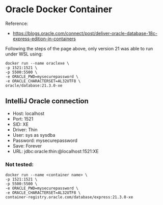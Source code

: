 # Oracle Docker Container

Reference:
- https://blogs.oracle.com/connect/post/deliver-oracle-database-18c-express-edition-in-containers

Following the steps of the page above, only version 21 was able to run under WSL using:

```shell
docker run --name oraclexe \
-p 1521:1521 \
-p 5500:5500 \
-e ORACLE_PWD=mysecurepassword \
-e ORACLE_CHARACTERSET=AL32UTF8 \
oracle/database:21.3.0-xe
```

## IntelliJ Oracle connection

- Host: localhost
- Port: 1521
- SID: XE
- Driver: Thin
- User: sys as sysdba
- Password: mysecurepassword
- Save: Forever
- URL: jdbc:oracle:thin:@localhost:1521:XE

### Not tested:

```shell
docker run --name <container name> \
-p 1521:1521 \
-p 5500:5500 \
-e ORACLE_PWD=mysecurepassword \
-e ORACLE_CHARACTERSET=AL32UTF8 \
container-registry.oracle.com/database/express:21.3.0-xe
```

